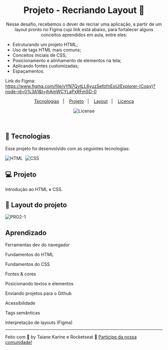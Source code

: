 
<h1 align="center"> Projeto - Recriando Layout 👀</h1>

<p align="center">
Nesse desafio, recebemos o dever de recriar uma aplicação, a partir de um layout pronto no Figma cujo link está abaixo, para fortalecer alguns conceitos aprendidos em aula, entre eles:

- Estruturando um projeto HTML;
- Uso de tags HTML mais comuns;
- Conceitos iniciais de CSS;
- Posicionamento e alinhamento de elementos na tela;
- Aplicando fontes customizadas;
- Espaçamentos.

Link do Figma: https://www.figma.com/file/vYN7QvtLL6yuzSefofnEoU/Explorer-(Copy)?node-id=0%3A1&t=jhAmWCYLaPxRFmSD-0
</p>

<p align="center">
  <a href="#-tecnologias">Tecnologias</a>&nbsp;&nbsp;&nbsp;|&nbsp;&nbsp;&nbsp;
  <a href="#-projeto">Projeto</a>&nbsp;&nbsp;&nbsp;|&nbsp;&nbsp;&nbsp;
  <a href="#-layout">Layout</a>&nbsp;&nbsp;&nbsp;|&nbsp;&nbsp;&nbsp;
  <a href="#memo-licença">Licença</a>
</p>

<p align="center">
  <img alt="License" src="https://img.shields.io/static/v1?label=license&message=MIT&color=49AA26&labelColor=000000">
</p>

<br>

## 🚀 Tecnologias

Esse projeto foi desenvolvido com as seguintes tecnologias:

![HTML](https://img.shields.io/badge/-HTML-05122A?style=flat&logo=HTML5)&nbsp;
![CSS](https://img.shields.io/badge/-CSS-05122A?style=flat&logo=CSS3&logoColor=1572B6)&nbsp;

## 💻 Projeto

Introdução ao HTML e CSS.

## 🔖 Layout do projeto

![PRO2-1](https://user-images.githubusercontent.com/94652702/215091750-9aa8ec9a-88a1-4277-a317-ee8fcb080074.png)

## Aprendizado

Ferramentas dev do navegador

Fundamentos do HTML

Fundamentos do CSS

Fontes & cores

Posicionando textos e elementos

Enviando projetos para o Github

Acessibilidade

Tags semânticas

Interpretação de layouts (Figma)

---

Feito com 🧡 by Taiane Karine e Rocketseat :wave: [Participe da nossa comunidade!](https://discord.gg/rocketseat)
